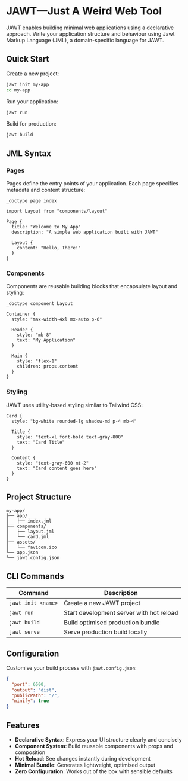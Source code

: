 # JAWT—Just A Weird Web Tool

JAWT enables building minimal web applications using a declarative approach. 
Write your application structure and behaviour using Jawt Markup Language (JML), a domain-specific language for JAWT.

## Quick Start

Create a new project:
```bash
jawt init my-app
cd my-app
```

Run your application:
```bash
jawt run
```

Build for production:
```bash
jawt build
```

## JML Syntax

### Pages

Pages define the entry points of your application. Each page specifies metadata and content structure:

```jml
_doctype page index

import Layout from "components/layout"

Page {
  title: "Welcome to My App"
  description: "A simple web application built with JAWT"
  
  Layout {
    content: "Hello, There!"
  }
}
```

### Components

Components are reusable building blocks that encapsulate layout and styling:

```jml
_doctype component Layout

Container {
  style: "max-width-4xl mx-auto p-6"
  
  Header {
    style: "mb-8"
    text: "My Application"
  }
  
  Main {
    style: "flex-1"
    children: props.content
  }
}
```

### Styling

JAWT uses utility-based styling similar to Tailwind CSS:

```jml
Card {
  style: "bg-white rounded-lg shadow-md p-4 mb-4"
  
  Title {
    style: "text-xl font-bold text-gray-800"
    text: "Card Title"
  }
  
  Content {
    style: "text-gray-600 mt-2"
    text: "Card content goes here"
  }
}
```

## Project Structure

```
my-app/
├── app/
│   ├── index.jml
├── components/
│   ├── layout.jml
│   └── card.jml
├── assets/
│   └── favicon.ico
└── app.json
└── jawt.config.json
```

## CLI Commands

| Command | Description |
|---------|-------------|
| `jawt init <name>` | Create a new JAWT project |
| `jawt run` | Start development server with hot reload |
| `jawt build` | Build optimised production bundle |
| `jawt serve` | Serve production build locally |

## Configuration

Customise your build process with `jawt.config.json`:

```json
{
  "port": 6500,
  "output": "dist",
  "publicPath": "/",
  "minify": true
}
```

## Features

- **Declarative Syntax**: Express your UI structure clearly and concisely
- **Component System**: Build reusable components with props and composition
- **Hot Reload**: See changes instantly during development
- **Minimal Bundle**: Generates lightweight, optimised output
- **Zero Configuration**: Works out of the box with sensible defaults
